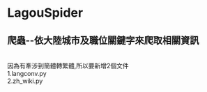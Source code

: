 # LagouSpider
<h2>爬蟲--依大陸城市及職位關鍵字來爬取相關資訊</h2><br/>
因為有牽涉到簡體轉繁體,所以要新增2個文件<br/>
1.langconv.py<br/>
2.zh_wiki.py
